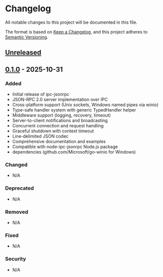 # Changelog

All notable changes to this project will be documented in this file.

The format is based on [Keep a Changelog](https://keepachangelog.com/en/1.0.0/),
and this project adheres to [Semantic Versioning](https://semver.org/spec/v2.0.0.html).

## [Unreleased]

## [0.1.0] - 2025-10-31

### Added
- Initial release of ipc-jsonrpc
- JSON-RPC 2.0 server implementation over IPC
- Cross-platform support (Unix sockets, Windows named pipes via winio)
- Type-safe handler system with generic TypedHandler helper
- Middleware support (logging, recovery, timeout)
- Server-to-client notifications and broadcasting
- Concurrent connection and request handling
- Graceful shutdown with context timeout
- Line-delimited JSON codec
- Comprehensive documentation and examples
- Compatible with node-ipc-jsonrpc Node.js package
- dependencies (github.com/Microsoft/go-winio for Windows)

### Changed
- N/A

### Deprecated
- N/A

### Removed
- N/A

### Fixed
- N/A

### Security
- N/A

[Unreleased]: https://github.com/gnana997/ipc-jsonrpc/compare/v0.1.0...HEAD
[0.1.0]: https://github.com/gnana997/ipc-jsonrpc/releases/tag/v0.1.0
